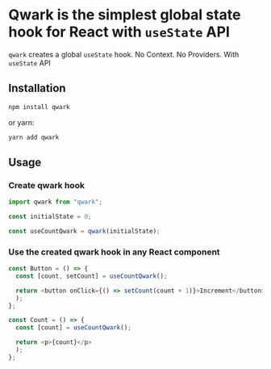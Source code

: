 # Qwark is the simplest global state hook for React with `useState` API

`qwark` creates a global `useState` hook. No Context. No Providers. With `useState` API

## Installation

```bash
npm install qwark
```

or yarn:

```bash
yarn add qwark
```

## Usage
### Create qwark hook
```javascript
import qwark from "qwark";

const initialState = 0;

const useCountQwark = qwark(initialState);
```
### Use the created qwark hook in any React component
``` javascript
const Button = () => {
  const [count, setCount] = useCountQwark();

  return <button onClick={() => setCount(count + 1)}>Increment</button>
  );
};
```

``` javascript
const Count = () => {
  const [count] = useCountQwark();

  return <p>{count}</p>
  );
};




